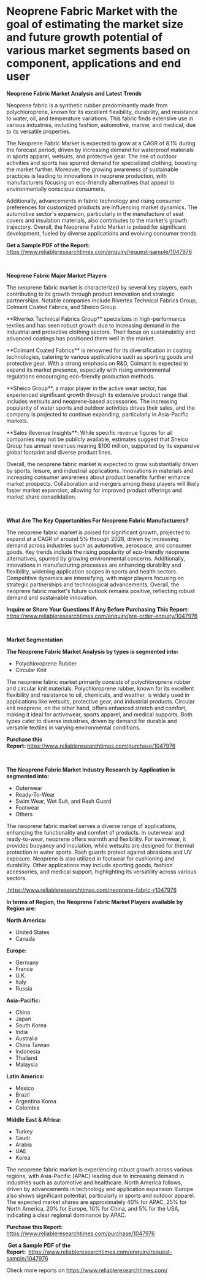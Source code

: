 <p><h1>Neoprene Fabric Market with the goal of estimating the market size and future growth potential of various market segments based on component, applications and end user</h1></p><p><strong>Neoprene Fabric Market Analysis and Latest Trends</strong></p>
<p><p>Neoprene fabric is a synthetic rubber predominantly made from polychloroprene, known for its excellent flexibility, durability, and resistance to water, oil, and temperature variations. This fabric finds extensive use in various industries, including fashion, automotive, marine, and medical, due to its versatile properties.</p><p>The Neoprene Fabric Market is expected to grow at a CAGR of 8.1% during the forecast period, driven by increasing demand for waterproof materials in sports apparel, wetsuits, and protective gear. The rise of outdoor activities and sports has spurred demand for specialized clothing, boosting the market further. Moreover, the growing awareness of sustainable practices is leading to innovations in neoprene production, with manufacturers focusing on eco-friendly alternatives that appeal to environmentally conscious consumers.</p><p>Additionally, advancements in fabric technology and rising consumer preferences for customized products are influencing market dynamics. The automotive sector's expansion, particularly in the manufacture of seat covers and insulation materials, also contributes to the market's growth trajectory. Overall, the Neoprene Fabric Market is poised for significant development, fueled by diverse applications and evolving consumer trends.</p></p>
<p><strong>Get a Sample PDF of the Report:&nbsp;</strong> <a href="https://www.reliableresearchtimes.com/enquiry/request-sample/1047976?utm_campaign=3518&utm_medium=2&utm_source=Github&utm_content=ia&utm_term=01042025&utm_id=neoprene-fabric">https://www.reliableresearchtimes.com/enquiry/request-sample/1047976</a></p>
<p>&nbsp;</p>
<p><strong>Neoprene Fabric Major Market Players</strong></p>
<p><p>The neoprene fabric market is characterized by several key players, each contributing to its growth through product innovation and strategic partnerships. Notable companies include Rivertex Technical Fabrics Group, Colmant Coated Fabrics, and Sheico Group.</p><p>**Rivertex Technical Fabrics Group** specializes in high-performance textiles and has seen robust growth due to increasing demand in the industrial and protective clothing sectors. Their focus on sustainability and advanced coatings has positioned them well in the market.</p><p>**Colmant Coated Fabrics** is renowned for its diversification in coating technologies, catering to various applications such as sporting goods and protective gear. With a strong emphasis on R&D, Colmant is expected to expand its market presence, especially with rising environmental regulations encouraging eco-friendly production methods.</p><p>**Sheico Group**, a major player in the active wear sector, has experienced significant growth through its extensive product range that includes wetsuits and neoprene-based accessories. The increasing popularity of water sports and outdoor activities drives their sales, and the company is projected to continue expanding, particularly in Asia-Pacific markets.</p><p>**Sales Revenue Insights**: While specific revenue figures for all companies may not be publicly available, estimates suggest that Sheico Group has annual revenues nearing $100 million, supported by its expansive global footprint and diverse product lines.</p><p>Overall, the neoprene fabric market is expected to grow substantially driven by sports, leisure, and industrial applications. Innovations in materials and increasing consumer awareness about product benefits further enhance market prospects. Collaboration and mergers among these players will likely foster market expansion, allowing for improved product offerings and market share consolidation.</p></p>
<p>&nbsp;</p>
<p><strong>What Are The Key Opportunities For Neoprene Fabric Manufacturers?</strong></p>
<p><p>The neoprene fabric market is poised for significant growth, projected to expand at a CAGR of around 5% through 2028, driven by increasing demand across industries such as automotive, aerospace, and consumer goods. Key trends include the rising popularity of eco-friendly neoprene alternatives, spurred by growing environmental concerns. Additionally, innovations in manufacturing processes are enhancing durability and flexibility, widening application scopes in sports and health sectors. Competitive dynamics are intensifying, with major players focusing on strategic partnerships and technological advancements. Overall, the neoprene fabric market's future outlook remains positive, reflecting robust demand and sustainable innovation.</p></p>
<p><strong>Inquire or Share Your Questions If Any Before Purchasing This Report:</strong> <a href="https://www.reliableresearchtimes.com/enquiry/pre-order-enquiry/1047976?utm_campaign=3518&utm_medium=2&utm_source=Github&utm_content=ia&utm_term=01042025&utm_id=neoprene-fabric">https://www.reliableresearchtimes.com/enquiry/pre-order-enquiry/1047976</a></p>
<p>&nbsp;</p>
<p><strong>Market Segmentation</strong></p>
<p><strong>The Neoprene Fabric Market Analysis by types is segmented into:</strong></p>
<p><ul><li>Polychloroprene Rubber</li><li>Circular Knit</li></ul></p>
<p><p>The neoprene fabric market primarily consists of polychloroprene rubber and circular knit materials. Polychloroprene rubber, known for its excellent flexibility and resistance to oil, chemicals, and weather, is widely used in applications like wetsuits, protective gear, and industrial products. Circular knit neoprene, on the other hand, offers enhanced stretch and comfort, making it ideal for activewear, sports apparel, and medical supports. Both types cater to diverse industries, driven by demand for durable and versatile textiles in varying environmental conditions.</p></p>
<p><strong>Purchase this Report:&nbsp;</strong><a href="https://www.reliableresearchtimes.com/purchase/1047976?utm_campaign=3518&utm_medium=2&utm_source=Github&utm_content=ia&utm_term=01042025&utm_id=neoprene-fabric">https://www.reliableresearchtimes.com/purchase/1047976</a></p>
<p>&nbsp;</p>
<p><strong>The Neoprene Fabric Market Industry Research by Application is segmented into:</strong></p>
<p><ul><li>Outerwear</li><li>Ready-To-Wear</li><li>Swim Wear, Wet Suit, and Rash Guard</li><li>Footwear</li><li>Others</li></ul></p>
<p><p>The neoprene fabric market serves a diverse range of applications, enhancing the functionality and comfort of products. In outerwear and ready-to-wear, neoprene offers warmth and flexibility. For swimwear, it provides buoyancy and insulation, while wetsuits are designed for thermal protection in water sports. Rash guards protect against abrasions and UV exposure. Neoprene is also utilized in footwear for cushioning and durability. Other applications may include sporting goods, fashion accessories, and medical support, highlighting its versatility across various sectors.</p></p>
<p><a href="https://www.reliableresearchtimes.com/neoprene-fabric-r1047976?utm_campaign=3518&utm_medium=2&utm_source=Github&utm_content=ia&utm_term=01042025&utm_id=neoprene-fabric">&nbsp;https://www.reliableresearchtimes.com/neoprene-fabric-r1047976</a></p>
<p><strong>In terms of Region, the Neoprene Fabric Market Players available by Region are:</strong></p>
<p>
    <p> <strong> North America: </strong>
        <ul>
            <li>United States</li>
            <li>Canada</li>
        </ul>
        </p> 
    <p> <strong> Europe: </strong>
        <ul>
            <li>Germany</li>
            <li>France</li>
            <li>U.K.</li>
            <li>Italy</li>
            <li>Russia</li>
        </ul>
        </p> 
    <p> <strong> Asia-Pacific: </strong>
        <ul>
            <li>China</li>
            <li>Japan</li>
            <li>South Korea</li>
            <li>India</li>
            <li>Australia</li>
            <li>China Taiwan</li>
            <li>Indonesia</li>
            <li>Thailand</li>
            <li>Malaysia</li>
        </ul>
        </p> 
    <p> <strong> Latin America: </strong>
        <ul>
            <li>Mexico</li>
            <li>Brazil</li>
            <li>Argentina Korea</li>
            <li>Colombia</li>
        </ul>
        </p> 
    <p> <strong> Middle East & Africa: </strong>
        <ul>
            <li>Turkey</li>
            <li>Saudi</li>
            <li>Arabia</li>
            <li>UAE</li>
            <li>Korea</li>
        </ul>
    </p>
    </p>
<p><p>The neoprene fabric market is experiencing robust growth across various regions, with Asia-Pacific (APAC) leading due to increasing demand in industries such as automotive and healthcare. North America follows, driven by advancements in technology and application expansion. Europe also shows significant potential, particularly in sports and outdoor apparel. The expected market shares are approximately 40% for APAC, 25% for North America, 20% for Europe, 10% for China, and 5% for the USA, indicating a clear regional dominance by APAC.</p></p>
<p><strong>Purchase this Report: </strong><a href="https://www.reliableresearchtimes.com/purchase/1047976?utm_campaign=3518&utm_medium=2&utm_source=Github&utm_content=ia&utm_term=01042025&utm_id=neoprene-fabric">https://www.reliableresearchtimes.com/purchase/1047976</a></p>
<p>&nbsp;<strong>Get a Sample PDF of the Report:&nbsp;&nbsp;</strong><a href="https://www.reliableresearchtimes.com/enquiry/request-sample/1047976?utm_campaign=3518&utm_medium=2&utm_source=Github&utm_content=ia&utm_term=01042025&utm_id=neoprene-fabric">https://www.reliableresearchtimes.com/enquiry/request-sample/1047976</a></p>
<p><strong></strong></p>
<p>Check more reports on <a href="https://www.reliableresearchtimes.com/?utm_campaign=3518&utm_medium=2&utm_source=Github&utm_content=ia&utm_term=01042025&utm_id=neoprene-fabric">https://www.reliableresearchtimes.com/</a></p>